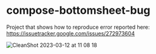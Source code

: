 # compose-bottomsheet-bug

Project that shows how to reproduce error reported here: https://issuetracker.google.com/issues/272973604

![CleanShot 2023-03-12 at 11 08 18](https://user-images.githubusercontent.com/469111/224548662-90d9797d-426d-4f92-9a14-2f3b4931f9e1.gif)
